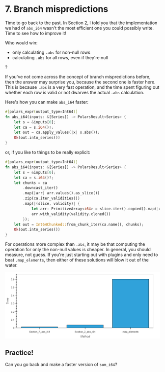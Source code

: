 # 7. Branch mispredictions

Time to go back to the past. In Section 2, I told you that the
implementation we had of `abs_i64` wasn't the most efficient one
you could possibly write. Time to see how to improve it!

Who would win:

- only calculating `.abs` for non-null rows
- calculating `.abs` for all rows, even if they're null

?

If you've not come across the concept of branch mispredictions
before, then the answer may surprise you, because the second
one is faster here. This is because `.abs` is a very fast
operation, and the time spent figuring out whether each row
is valid or not dwarves the actual `.abs` calculation.

Here's how you can make `abs_i64` faster:

```Rust
#[polars_expr(output_type=Int64)]
fn abs_i64(inputs: &[Series]) -> PolarsResult<Series> {
    let s = &inputs[0];
    let ca = s.i64()?;
    let out = ca.apply_values(|x| x.abs());
    Ok(out.into_series())
}
```

or, if you like to things to be really explicit:

```rust
#[polars_expr(output_type=Int64)]
fn abs_i64(inputs: &[Series]) -> PolarsResult<Series> {
    let s = &inputs[0];
    let ca = s.i64()?;
    let chunks = ca
        .downcast_iter()
        .map(|arr| arr.values().as_slice())
        .zip(ca.iter_validities())
        .map(|(slice, validity)| {
            let arr: PrimitiveArray<i64> = slice.iter().copied().map(|x| x.abs()).collect_arr();
            arr.with_validity(validity.cloned())
        });
    let out = Int64Chunked::from_chunk_iter(ca.name(), chunks);
    Ok(out.into_series())
}
```

For operations more complex than `.abs`, it may be that computing the operation
for only the non-null values is cheaper. In general, you should
measure, not guess.
If you're just starting out with plugins and only need to beat
`.map_elements`, then either of these solutions will blow it out
of the water.

![](assets/timings.png)

## Practice!

Can you go back and make a faster version of `sum_i64`?
